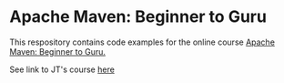 # Apache Maven: Beginner to Guru

This respository contains code examples for the online course [Apache Maven: Beginner to Guru.](https://www.udemy.com/draft/2043700/?couponCode=GITHUB_REPO)

See link to JT's course [here](https://www.udemy.com/course/apache-maven-beginner-to-guru/learn/lecture/12889626#overview)
